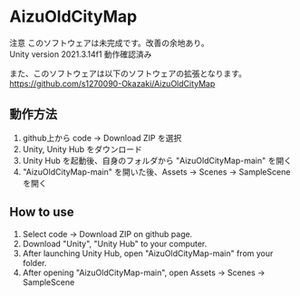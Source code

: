 # AizuOldCityMap

注意 このソフトウェアは未完成です。改善の余地あり。\
Unity version 2021.3.14f1 動作確認済み

また、このソフトウェアは以下のソフトウェアの拡張となります。\
https://github.com/s1270090-Okazaki/AizuOldCityMap

## 動作方法
1. github上から code -> Download ZIP を選択
2. Unity, Unity Hub をダウンロード
3. Unity Hub を起動後、自身のフォルダから "AizuOldCityMap-main" を開く
4. "AizuOldCityMap-main" を開いた後、Assets -> Scenes -> SampleScene を開く

## How to use
1. Select code -> Download ZIP on github page.
2. Download "Unity", "Unity Hub" to your computer.
3. After launching Unity Hub, open "AizuOldCityMap-main" from your folder.
4. After opening "AizuOldCityMap-main", open Assets -> Scenes -> SampleScene
